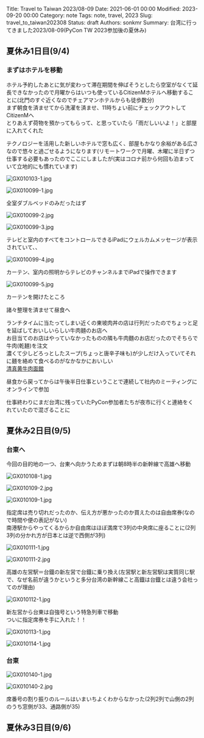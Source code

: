 Title: Travel to Taiwan 2023/08-09
Date: 2021-06-01 00:00
Modified: 2023-09-20 00:00
Category: note
Tags: note, travel, 2023
Slug: travel_to_taiwan202308
Status: draft
Authors: sonkmr
Summary: 台湾に行ってきました2023/08-09(PyCon TW 2023参加後の夏休み)

## 夏休み1日目(9/4)

### まずはホテルを移動
ホテル予約したあとに気が変わって滞在期間を伸ばそうとしたら空室がなくて延長できなかったので月曜からはいつも使っているCitizenMホテルへ移動することに(北門のすぐ近くなのでチェアマンホテルからも徒歩数分)  
まず朝食を済ませてから洗濯を済ませ、11時ちょい前にチェックアウトしてCitizenMへ  
とりあえず荷物を預かってもらって、と思っていたら「雨だしいいよ！」と部屋に入れてくれた  

テクノロジーを活用した新しいホテルで窓も広く、部屋もかなり余裕がある広さなので悠々と過ごせるようになります(リモートワークで月曜、木曜に半日ずつ仕事する必要もあったのでここにしましたが(実はコロナ前から何回も泊まっていて立地的にも慣れています)  

![GX010103-1.jpg]({static}/images/travel_to_taiwan202308/GX010103-1.jpg)

![GX010099-1.jpg]({static}/images/travel_to_taiwan202308/GX010099-1.jpg)

全室ダブルベッドのみだったはず

![GX010099-2.jpg]({static}/images/travel_to_taiwan202308/GX010099-2.jpg)

![GX010099-3.jpg]({static}/images/travel_to_taiwan202308/GX010099-3.jpg)

テレビと室内のすべてをコントロールできるiPadにウェルカムメッセージが表示されていて、、

![GX010099-4.jpg]({static}/images/travel_to_taiwan202308/GX010099-4.jpg)

カーテン、室内の照明からテレビのチャンネルまでiPadで操作できます

![GX010099-5.jpg]({static}/images/travel_to_taiwan202308/GX010099-5.jpg)

カーテンを開けたところ

諸々整理を済ませて昼食へ  

ランチタイムに当たってしまい近くの東坡肉丼の店は行列だったのでちょっと足を延ばしておいしいらしい牛肉麺のお店へ  
お目当てのお店はやっていなかったものの隣も牛肉麵のお店だったのでそちらで牛肉(乾麺)を注文  
濃くて少しどろっとしたスープ(ちょっと唐辛子味も)が少しだけ入っていてそれに麺を絡めて食べるのがなかなかにおいしい  
[清真黄牛肉面館](https://maps.app.goo.gl/82ue4NZVzeiBS4CJA)

昼食から戻ってからは午後半日仕事ということで連続して社内のミーティングにオンラインで参加  

仕事終わりにまだ台湾に残っていたPyCon参加者たちが夜市に行くと連絡をくれていたので混ざることに  



## 夏休み2日目(9/5)
### 台東へ

今回の目的地の一つ、台東へ向かうためまずは朝8時半の新幹線で高雄へ移動  

![GX010108-1.jpg]({static}/images/travel_to_taiwan202308/GX010108-1.jpg)

![GX010109-2.jpg]({static}/images/travel_to_taiwan202308/GX010109-2.jpg)

![GX010109-1.jpg]({static}/images/travel_to_taiwan202308/GX010109-1.jpg)

指定席は売り切れだったのか、伝え方が悪かったのか買えたのは自由席券(なので時間や便の表記がない)  
南港駅からやってくるからか自由席はほぼ満席で3列の中央席に座ることに(2列3列の分かれ方が日本とは逆で西側が3列)  

![GX010111-1.jpg]({static}/images/travel_to_taiwan202308/GX010111-1.jpg)

![GX010111-2.jpg]({static}/images/travel_to_taiwan202308/GX010111-2.jpg)

高雄の左営駅＝台鐡の新左営で台鐡に乗り換え(左営駅と新左営駅は実質同じ駅で、なぜ名前が違うかというと多分台湾の新幹線こと高鐡は台鐡とは違う会社ってのが理由)  


![GX010112-1.jpg]({static}/images/travel_to_taiwan202308/GX010112-1.jpg)

新左営から台東は自強号という特急列車で移動  
ついに指定席券を手に入れた！！  

![GX010113-1.jpg]({static}/images/travel_to_taiwan202308/GX010113-1.jpg)

![GX010114-1.jpg]({static}/images/travel_to_taiwan202308/GX010114-1.jpg)


### 台東

![GX010140-1.jpg]({static}/images/travel_to_taiwan202308/GX010140-1.jpg)

![GX010140-2.jpg]({static}/images/travel_to_taiwan202308/GX010140-2.jpg)

席番号の割り振りのルールはいまいちよくわからなかった(2列2列で山側の2列のうち窓側が33、通路側が35)  


## 夏休み3日目(9/6)


